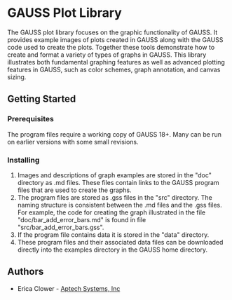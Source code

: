 # GAUSS Plot Library
The GAUSS plot library focuses on the graphic functionality of GAUSS. It provides example images of plots created in GAUSS along with the GAUSS code used to create the plots. Together these tools demonstrate how to create and format a variety of types of graphs in GAUSS. This library illustrates both fundamental graphing features as well as advanced plotting features in GAUSS, such as color schemes, graph annotation, and canvas sizing.

## Getting Started
### Prerequisites
The program files require a working copy of GAUSS 18+. Many can be run on earlier versions with some small revisions.

### Installing
1. Images and descriptions of graph examples are stored in the "doc" directory as .md files. These files contain links to the GAUSS program files that are used to create the graphs.
2. The program files are stored as .gss files in the "src" directory. The naming structure is consistent between the .md files and the .gss files. For example, the code for creating the graph illustrated in the file "doc/bar_add_error_bars.md" is found in file "src/bar_add_error_bars.gss".
3. If the program file contains data it is stored in the "data" directory.
4. These program files and their associated data files can be downloaded directly into the examples directory in the GAUSS home directory.

## Authors
*  Erica Clower - [Aptech Systems, Inc](www.aptech.com)
